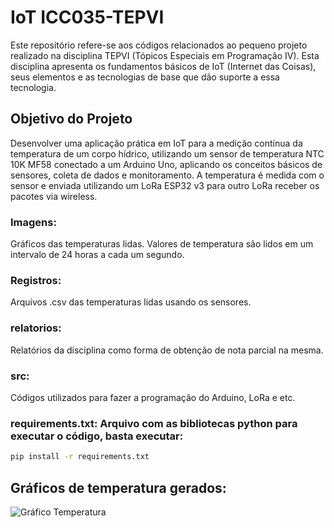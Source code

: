 # IoT ICC035-TEPVI

Este repositório refere-se aos códigos relacionados ao pequeno projeto realizado na disciplina TEPVI (Tópicos Especiais em Programação IV). Esta disciplina apresenta os fundamentos básicos de IoT (Internet das Coisas), seus elementos e as tecnologias de base que dão suporte a essa tecnologia.

## Objetivo do Projeto

Desenvolver uma aplicação prática em IoT para a medição contínua da temperatura de um corpo hídrico, utilizando um sensor de temperatura NTC 10K MF58 conectado a um Arduino Uno, aplicando os conceitos básicos de sensores, coleta de dados e monitoramento. A temperatura é medida com o sensor e enviada utilizando um LoRa ESP32 v3 para outro LoRa receber os pacotes via wireless.

### Imagens:

Gráficos das temperaturas lidas. Valores de temperatura são lidos em um intervalo de 24 horas a cada um segundo.

### Registros:

Arquivos .csv das temperaturas lidas usando os sensores.

### relatorios:

Relatórios da disciplina como forma de obtenção de nota parcial na mesma.

### src:

Códigos utilizados para fazer a programação do Arduino, LoRa e etc.

### requirements.txt: Arquivo com as bibliotecas python para executar o código, basta executar:

```bash
pip install -r requirements.txt
```
## Gráficos de temperatura gerados:

![Gráfico Temperatura](https://github.com/user-attachments/assets/b50f08f7-9039-4051-8235-cf053feb173e)
